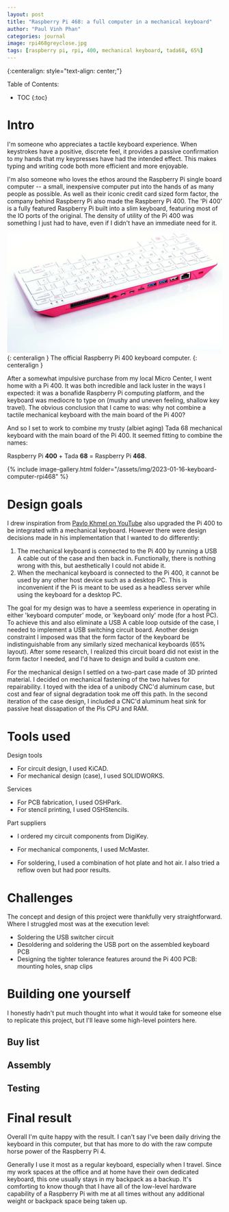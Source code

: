 ```yaml
---
layout: post
title: "Raspberry Pi 468: a full computer in a mechanical keyboard"
author: "Paul Vinh Phan"
categories: journal
image: rpi468greyclose.jpg
tags: [raspberry pi, rpi, 400, mechanical keyboard, tada68, 65%]
---
```


{:centeralign: style="text-align: center;"}

Table of Contents:
* TOC
{:toc}

# Intro
I'm someone who appreciates a tactile keyboard experience.
When keystrokes have a positive, discrete feel, it provides a passive confirmation to my hands that my keypresses have had the intended effect.
This makes typing and writing code both more efficient and more enjoyable.

I'm also someone who loves the ethos around the Raspberry Pi single board computer -- a small, inexpensive computer put into the hands of as many people as possible.
As well as their iconic credit card sized form factor, the company behind Raspberry Pi also made the Raspberry Pi 400.
The 'Pi 400' is a fully featured Raspberry Pi built into a slim keyboard, featuring most of the IO ports of the original.
The density of utility of the Pi 400 was something I just had to have, even if I didn't have an immediate need for it.

![](assets/img/2023-01-16-keyboard-computer-rpi468/pi400.jpg)
{: centeralign }
The official Raspberry Pi 400 keyboard computer.
{: centeralign }

After a somewhat impulsive purchase from my local Micro Center, I went home with a Pi 400.
It was both incredible and lack luster in the ways I expected: it was a bonafide Raspberry Pi computing platform, and the keyboard was mediocre to type on (mushy and uneven feeling, shallow key travel).
The obvious conclusion that I came to was: why not combine a tactile mechanical keyboard with the main board of the Pi 400?

And so I set to work to combine my trusty (albiet aging) Tada 68 mechanical keyboard with the main board of the Pi 400.
It seemed fitting to combine the names:

Raspberry Pi **400** + Tada **68** = Raspberry Pi **468**.

{% include image-gallery.html folder="/assets/img/2023-01-16-keyboard-computer-rpi468" %}


# Design goals
I drew inspiration from [Pavlo Khmel on YouTube](https://www.youtube.com/watch?v=TTT5TCiPke4&pp=ygUkcmFzcGJlcnJ5IHBpIDQwMCBtZWNoYW5pY2FsIGtleWJvYXJk&ab_channel=PavloKhmel) also upgraded the Pi 400 to be integrated with a mechanical keyboard.
However there were design decisions made in his implementation that I wanted to do differently:
1. The mechanical keyboard is connected to the Pi 400 by running a USB A cable out of the case and then back in. Functionally, there is nothing wrong with this, but aesthetically I could not abide it.
2. When the mechanical keyboard is connected to the Pi 400, it cannot be used by any other host device such as a desktop PC. This is inconvenient if the Pi is meant to be used as a headless server while using the keyboard for a desktop PC.

The goal for my design was to have a seemless experience in operating in either 'keyboard computer' mode, or 'keyboard only' mode (for a host PC).
To achieve this and also eliminate a USB A cable loop outside of the case, I needed to implement a USB switching circuit board.
Another design constraint I imposed was that the form factor of the keyboard be indistinguishable from any similarly sized mechanical keyboards (65% layout).
After some research, I realized this circuit board did not exist in the form factor I needed, and I'd have to design and build a custom one.

For the mechanical design I settled on a two-part case made of 3D printed material.
I decided on mechanical fastening of the two halves for repairability.
I toyed with the idea of a unibody CNC'd aluminum case, but cost and fear of signal degradation took me off this path.
In the second iteration of the case design, I included a CNC'd aluminum heat sink for passive heat dissapation of the Pis CPU and RAM.


# Tools used
Design tools
- For circuit design, I used KiCAD.
- For mechanical design (case), I used SOLIDWORKS.

Services
- For PCB fabrication, I used OSHPark.
- For stencil printing, I used OSHStencils.

Part suppliers
- I ordered my circuit components from DigiKey.
- For mechanical components, I used McMaster.

- For soldering, I used a combination of hot plate and hot air. I also tried a reflow oven but had poor results.


# Challenges
The concept and design of this project were thankfully very straightforward.
Where I struggled most was at the execution level:
- Soldering the USB switcher circuit
- Desoldering and soldering the USB port on the assembled keyboard PCB
- Designing the tighter tolerance features around the Pi 400 PCB: mounting holes, snap clips


# Building one yourself
I honestly hadn't put much thought into what it would take for someone else to replicate this project, but I'll leave some high-level pointers here.

## Buy list

## Assembly

## Testing


# Final result
Overall I'm quite happy with the result.
I can't say I've been daily driving the keyboard in this computer, but that has more to do with the raw compute horse power of the Raspberry Pi 4.

Generally I use it most as a regular keyboard, especially when I travel.
Since my work spaces at the office and at home have their own dedicated keyboard, this one usually stays in my backpack as a backup.
It's comforting to know though that I have all of the low-level hardware capability of a Raspberry Pi with me at all times without any additional weight or backpack space being taken up.
